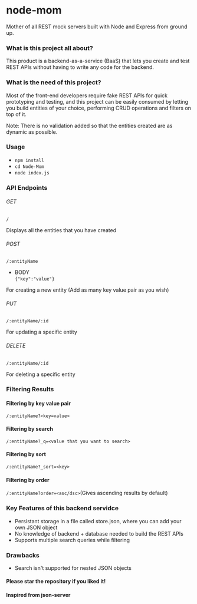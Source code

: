 # node-mom

Mother of all REST mock servers built with Node and Express from ground up.

### What is this project all about?
This product is a backend-as-a-service (BaaS) that lets you create and test REST APIs without having to write any code for the backend.

### What is the need of this project?
Most of the front-end developers require fake REST APIs for quick prototyping and testing, and this project can be easily consumed by letting you build entities of your choice, performing CRUD operations and filters on top of it.

Note: There is no validation added so that the entities created are as dynamic as possible.

### Usage
- ``npm install``
- ``cd Node-Mom``
- ``node index.js``

### API Endpoints

###### GET<br>
``/``<br>

Displays all the entities that you have created

###### POST<br>
``/:entityName``<br>

- BODY<br>
``{"key":"value"}``

For creating a new entity (Add as many key value pair as you wish)<br>

###### PUT<br>
``/:entityName/:id``<br>

For updating a specific entity

###### DELETE<br>
``/:entityName/:id``<br>

For deleting a specific entity

### Filtering Results

#### Filtering by key value pair
``/:entityName?<key=value>``

#### Filtering by search
``/:entityName?_q=<value that you want to search>``

#### Filtering by sort
``/:entityName?_sort=<key>`` 

#### Filtering by order
``/:entityName?order=<asc/dsc>``(Gives ascending results by default)

### Key Features of this backend servidce
- Persistant storage in a file called store.json, where you can add your own JSON object
- No knowledge of backend + database needed to build the REST APIs
- Supports multiple search queries while filtering

### Drawbacks
- Search isn't supported for nested JSON objects

#### Please star the repository if you liked it!
#### Inspired from json-server

